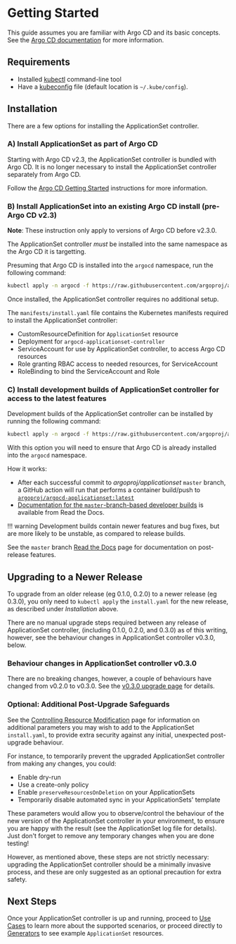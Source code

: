 # Getting Started

This guide assumes you are familiar with Argo CD and its basic concepts. See the [Argo CD documentation](https://argo-cd.readthedocs.io/en/stable/core_concepts/) for more information.
    
## Requirements

* Installed [kubectl](https://kubernetes.io/docs/tasks/tools/install-kubectl/) command-line tool
* Have a [kubeconfig](https://kubernetes.io/docs/tasks/access-application-cluster/configure-access-multiple-clusters/) file (default location is `~/.kube/config`).

## Installation

There are a few options for installing the ApplicationSet controller.


### A) Install ApplicationSet as part of Argo CD

Starting with Argo CD v2.3, the ApplicationSet controller is bundled with Argo CD. It is no longer necessary to install the ApplicationSet controller separately from Argo CD.

Follow the [Argo CD Getting Started](https://argo-cd.readthedocs.io/en/stable/getting_started/) instructions for more information.



### B) Install ApplicationSet into an existing Argo CD install (pre-Argo CD v2.3)

**Note**: These instruction only apply to versions of Argo CD before v2.3.0.

The ApplicationSet controller *must* be installed into the same namespace as the Argo CD it is targetting.

Presuming that Argo CD is installed into the `argocd` namespace, run the following command:

```bash
kubectl apply -n argocd -f https://raw.githubusercontent.com/argoproj/applicationset/v0.3.0/manifests/install.yaml
```

Once installed, the ApplicationSet controller requires no additional setup.

The `manifests/install.yaml` file contains the Kubernetes manifests required to install the ApplicationSet controller:

- CustomResourceDefinition for `ApplicationSet` resource
- Deployment for `argocd-applicationset-controller`
- ServiceAccount for use by ApplicationSet controller, to access Argo CD resources
- Role granting RBAC access to needed resources, for ServiceAccount
- RoleBinding to bind the ServiceAccount and Role


### C) Install development builds of ApplicationSet controller for access to the latest features

Development builds of the ApplicationSet controller can be installed by running the following command:
```bash
kubectl apply -n argocd -f https://raw.githubusercontent.com/argoproj/applicationset/master/manifests/install.yaml
```

With this option you will need to ensure that Argo CD is already installed into the `argocd` namespace.

How it works:

- After each successful commit to *argoproj/applicationset* `master` branch, a GitHub action will run that performs a container build/push to [`argoproj/argocd-applicationset:latest`](https://quay.io/repository/argoproj/argocd-applicationset?tab=tags )
- [Documentation for the `master`-branch-based developer builds](https://argocd-applicationset.readthedocs.io/en/master/)  is available from Read the Docs.

!!! warning
    Development builds contain newer features and bug fixes, but are more likely to be unstable, as compared to release builds.

See the `master` branch [Read the Docs](https://argocd-applicationset.readthedocs.io/en/master/) page for documentation on post-release features.


## Upgrading to a Newer Release

To upgrade from an older release (eg 0.1.0, 0.2.0) to a newer release (eg 0.3.0), you only need to `kubectl apply` the `install.yaml` for the new release, as described under *Installation* above.

There are no manual upgrade steps required between any release of ApplicationSet controller, (including 0.1.0, 0.2.0, and 0.3.0) as of this writing, however, see the behaviour changes in ApplicationSet controller v0.3.0, below.

### Behaviour changes in ApplicationSet controller v0.3.0

There are no breaking changes, however, a couple of behaviours have changed from v0.2.0 to v0.3.0. See the [v0.3.0 upgrade page](upgrading/v0.2.0-to-v0.3.0.md) for details.


### Optional: Additional Post-Upgrade Safeguards

See the [Controlling Resource Modification](Controlling-Resource-Modification.md) page for information on additional parameters you may wish to add to the ApplicationSet `install.yaml`, to provide extra security against any initial, unexpected post-upgrade behaviour. 

For instance, to temporarily prevent the upgraded ApplicationSet controller from making any changes, you could:

- Enable dry-run
- Use a create-only policy
- Enable `preserveResourcesOnDeletion` on your ApplicationSets
- Temporarily disable automated sync in your ApplicationSets' template

These parameters would allow you to observe/control the behaviour of the new version of the ApplicationSet controller in your environment, to ensure you are happy with the result (see the ApplicationSet log file for details). Just don't forget to remove any temporary changes when you are done testing!

However, as mentioned above, these steps are not strictly necessary: upgrading the ApplicationSet controller should be a minimally invasive process, and these are only suggested as an optional precaution for extra safety.

## Next Steps

Once your ApplicationSet controller is up and running, proceed to [Use Cases](Use-Cases.md) to learn more about the supported scenarios, or proceed directly to [Generators](Generators.md) to see example `ApplicationSet` resources. 
